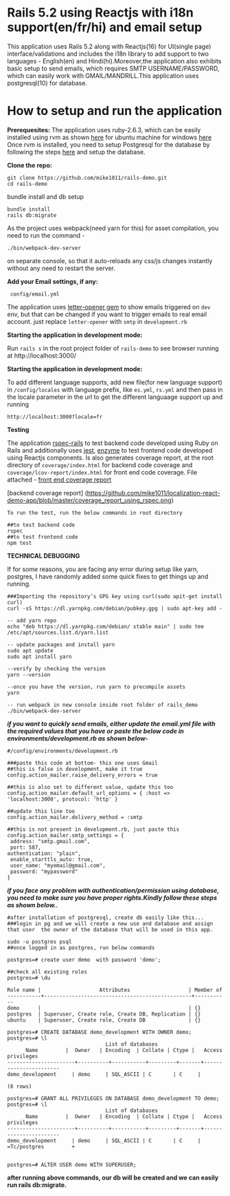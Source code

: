 # **Rails 5.2 using Reactjs with i18n support(en/fr/hi) and email setup**

This application uses Rails 5.2 along with Reactjs(16) for UI(single page) interface/validations and includes the i18n library to add support to two languages -  English(en) and Hindi(hi).Moreover,the application also exhibits basic setup to send emails, which requires SMTP USERNAME/PASSWORD, which can easily work with GMAIL/MANDRILL.This application uses postgresql(10) for database.


# How to setup and run the application

**Prerequesites:** The application uses ruby-2.6.3, which can be easily installed using rvm as shown [here](https://www.digitalocean.com/community/tutorials/how-to-install-ruby-on-rails-with-rvm-on-ubuntu-18-04) for ubuntu machine for windows [here](https://www.digitalocean.com/community/tutorials/how-to-install-ruby-and-set-up-a-local-programming-environment-on-windows-10)
Once rvm is installed, you need to setup Postgresql for the database by following the steps [here](https://www.digitalocean.com/community/tutorials/how-to-use-postgresql-with-your-ruby-on-rails-application-on-ubuntu-14-04) and setup the database.


**Clone the repo:**

    git clone https://github.com/mike1011/rails-demo.git
    cd rails-demo

   bundle install and db setup

    bundle install
    rails db:migrate

  As the project uses webpack(need yarn for this) for asset compilation, you need to run the command -

    ./bin/webpack-dev-server
  on separate console, so that it auto-reloads any css/js changes instantly without any need to restart the server.

**Add your Email settings, if any:**

     config/email.yml

   The application uses [letter-opener gem](https://github.com/ryanb/letter_opener) to show emails triggered on `dev` env, but that can be changed if you want to trigger emails to real email account. just replace `letter-opener` with `smtp` in `development.rb`


**Starting the application in development mode:**

   Run `rails s` in the root project folder of `rails-demo` to see browser running at  http://localhost:3000/


**Starting the application in development mode:**

   To add different language supports, add new file(for new language support) in `/config/locales` with language prefix, like `es.yml`, `rs.yml` and then pass in the locale parameter in the url to get the different languaage support up and running

    http://localhost:3000?locale=fr


**Testing**

  The application [rspec-rails](https://github.com/rspec/rspec-rails) to test backend code developed using Ruby on Rails and additionally uses [jest](https://jestjs.io/en/), [enzyme](https://github.com/enzymejs/enzyme) to test frontend code developed using Reactjs components. Is also generates coverage report, at the root directory of `coverage/index.html` for backend code coverage and `coverage/lcov-report/index.html` for front end code coverage.
  File attached - 
  [front end coverage report](https://github.com/mike1011/localization-react-demo-app/blob/master/coverage_report_using_jest.png)
  
  [backend coverage report] (https://github.com/mike1011/localization-react-demo-app/blob/master/coverage_report_using_rspec.png)

    To run the test, run the below commands in root directory

    ##to test backend code
    rspec
    ##to test frontend code
    npm test


**TECHNICAL DEBUGGING**


  If for some reasons, you are facing any error during setup like yarn, postgres, I have randomly added some quick fixes to get things up and running.

    ###Importing the repository’s GPG key using curl(sudo apit-get install curl)
    curl -sS https://dl.yarnpkg.com/debian/pubkey.gpg | sudo apt-key add -

    -- add yarn repo
    echo "deb https://dl.yarnpkg.com/debian/ stable main" | sudo tee /etc/apt/sources.list.d/yarn.list

    -- update packages and install yarn
    sudo apt update
    sudo apt install yarn

    --verify by checking the version
    yarn --version

    --once you have the version, run yarn to precompile assets
    yarn

    -- run webpack in new console inside root folder of rails_demo
    ./bin/webpack-dev-server


 ***if you want to quickly send emails, either update the email.yml file with the required values that you have or paste the below code in environments/development.rb as shown below-***


    #/config/environments/development.rb

    ###paste this code at bottom- this one uses Gmail
    ##this is false in development, make it true
    config.action_mailer.raise_delivery_errors = true

    ##this is also set to different value, update this too
    config.action_mailer.default_url_options = { :host => 'localhost:3000', protocol: 'http' }

    ##update this line too
    config.action_mailer.delivery_method = :smtp

    ##this is not present in development.rb, just paste this
    config.action_mailer.smtp_settings = {
     address: "smtp.gmail.com",
     port: 587,
    authentication: "plain",
     enable_starttls_auto: true,
     user_name: "myemail@gmail.com",
     password: "mypassword"
    }



  ***if you face any problem with authentication/permission using database, you need to make sure you have proper rights.Kindly follow these steps as shown below..***

    #after installation of postgresql, create db easily like this...
    ###login in pg and we will create a new use and database and assign that user  the owner of the database that will be used in this app.

    sudo -u postgres psql
    ##once logged in as postgres, run below commands

    postgres=# create user demo  with password 'demo';

    ##check all existing roles
    postgres=# \du

    Role name |                   Attributes                   | Member of
    -----------+------------------------------------------------+-----------
    demo      |                                                | {}
    postgres  | Superuser, Create role, Create DB, Replication | {}
    ubuntu    | Superuser, Create role, Create DB              | {}

    postgres=# CREATE DATABASE demo_development WITH OWNER demo;
    postgres=# \l
                                    List of databases
          Name         |  Owner   | Encoding  | Collate | Ctype |   Access privileges
    ----------------------+----------+-----------+---------+-------+-----------------------
    demo_development     | demo     | SQL_ASCII | C       | C     |

    (6 rows)

    postgres=# GRANT ALL PRIVILEGES ON DATABASE demo_development TO demo;
    postgres=# \l
                                    List of databases
          Name         |  Owner   | Encoding  | Collate | Ctype |   Access privileges
    ----------------------+----------+-----------+---------+-------+-----------------------
    demo_development     | demo     | SQL_ASCII | C       | C     | =Tc/postgres         +


    postgres=# ALTER USER demo WITH SUPERUSER;


 **after running above commands, our db will be created and we can easily run rails db:migrate.**
